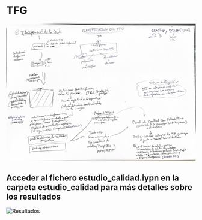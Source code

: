 # TFG
![Plan General](https://github.com/flooki10/TFG/blob/main/planificaci%C3%B3n_TFG.png)

## Acceder al fichero estudio_calidad.iypn en la carpeta estudio_calidad para más detalles sobre los resultados
![Resultados](https://github.com/flooki10/TFG/blob/main/superposici%C3%B3n_original_segmentada.png)
